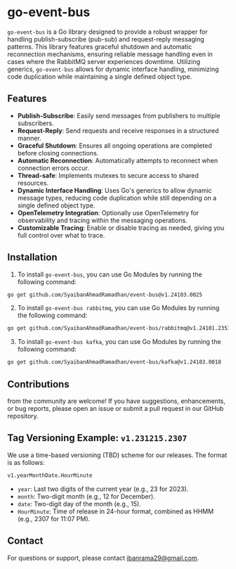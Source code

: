 # go-event-bus

`go-event-bus` is a Go library designed to provide a robust wrapper for handling publish-subscribe (pub-sub) and request-reply messaging patterns. This library features graceful shutdown and automatic reconnection mechanisms, ensuring reliable message handling even in cases where the RabbitMQ server experiences downtime. Utilizing generics, `go-event-bus` allows for dynamic interface handling, minimizing code duplication while maintaining a single defined object type.

## Features

- **Publish-Subscribe**: Easily send messages from publishers to multiple subscribers.
- **Request-Reply**: Send requests and receive responses in a structured manner.
- **Graceful Shutdown**: Ensures all ongoing operations are completed before closing connections.
- **Automatic Reconnection**: Automatically attempts to reconnect when connection errors occur.
- **Thread-safe**: Implements mutexes to secure access to shared resources.
- **Dynamic Interface Handling**: Uses Go's generics to allow dynamic message types, reducing code duplication while still depending on a single defined object type.
- **OpenTelemetry Integration**: Optionally use OpenTelemetry for observability and tracing within the messaging operations.
- **Customizable Tracing**: Enable or disable tracing as needed, giving you full control over what to trace.

## Installation
1. To install `go-event-bus`, you can use Go Modules by running the following command:
```sh
go get github.com/SyaibanAhmadRamadhan/event-bus@v1.24103.0025
```
2. To install `go-event-bus rabbitmq`, you can use Go Modules by running the following command:
```sh
go get github.com/SyaibanAhmadRamadhan/event-bus/rabbitmq@v1.24101.2351
```
3. To install `go-event-bus kafka`, you can use Go Modules by running the following command:
```sh
go get github.com/SyaibanAhmadRamadhan/event-bus/kafka@v1.24103.0018
```

## Contributions 
from the community are welcome! If you have suggestions, enhancements, or bug reports, please open an issue or submit a pull request in our GitHub repository.

## Tag Versioning Example: `v1.231215.2307`
We use a time-based versioning (TBD) scheme for our releases. The format is as follows:
```txt
v1.yearMonthDate.HourMinute
```
- `year`: Last two digits of the current year (e.g., 23 for 2023).
- `month`: Two-digit month (e.g., 12 for December).
- `date`: Two-digit day of the month (e.g., 15).
- `HourMinute`: Time of release in 24-hour format, combined as HHMM (e.g., 2307 for 11:07 PM).

## Contact
For questions or support, please contact ibanrama29@gmail.com.
